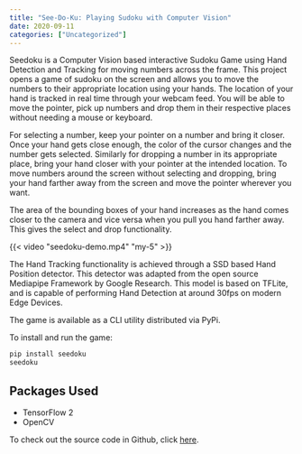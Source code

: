 ```yaml
---
title: "See-Do-Ku: Playing Sudoku with Computer Vision"
date: 2020-09-11
categories: ["Uncategorized"]
---
```


Seedoku is a Computer Vision based interactive Sudoku Game using Hand Detection and Tracking for moving numbers across the frame. This project opens a game of sudoku on the screen and allows you to move the numbers to their appropriate location using your hands. The location of your hand is tracked in real time through your webcam feed. You will be able to move the pointer, pick up numbers and drop them in their respective places without needing a mouse or keyboard. 

For selecting a number, keep your pointer on a number and bring it closer. Once your hand gets close enough, the color of the cursor changes and the number gets selected. Similarly for dropping a number in its appropriate place, bring your hand closer with your pointer at the intended location. To move numbers around the screen without selecting and dropping, bring your hand farther away from the screen and move the pointer wherever you want.

The area of the bounding boxes of your hand increases as the hand comes closer to the camera and vice versa when you pull you hand farther away. This gives the select and drop functionality.

{{< video "seedoku-demo.mp4" "my-5" >}}

The Hand Tracking functionality is achieved through a SSD based Hand Position detector. This detector was adapted from the open source Mediapipe Framework by Google Research. This model is based on TFLite, and is capable of performing Hand Detection at around 30fps on modern Edge Devices.

The game is available as a CLI utility distributed via PyPi.

To install and run the game: 
```sh
pip install seedoku
seedoku
```
## Packages Used
- TensorFlow 2
- OpenCV

To check out the source code in Github, click [here](https://github.com/aashish2000/SeeInDark).
